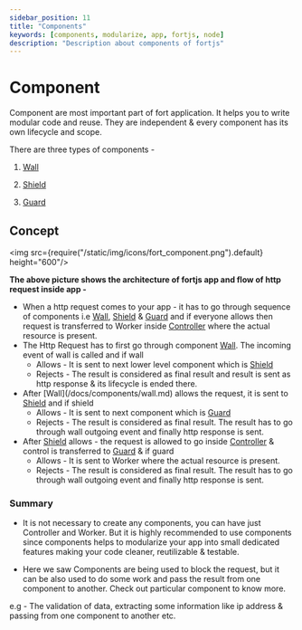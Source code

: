 ```yaml
---
sidebar_position: 11
title: "Components"
keywords: [components, modularize, app, fortjs, node]
description: "Description about components of fortjs"
---
```


# Component

Component are most important part of fort application. It helps you to write modular code and reuse. They are independent & every component has its own lifecycle and scope. 

There are three types of components - 

1. [Wall](/docs/components/wall)

2. [Shield](/docs/components/shield)

3. [Guard](/docs/components/guard)

## Concept 

<img src={require("/static/img/icons/fort_component.png").default} height="600"/>

**The above picture shows the architecture of fortjs app and flow of http request inside app -** 

<ul>
    <li>
    When a http request comes to your app - it has to go through sequence of components i.e <a href="/docs/components/wall">Wall</a>, <a target="_blank" href="/docs/components/shield">Shield</a> & <a target="_blank" href="/docs/components/guard">Guard</a> and if everyone allows then request is transferred to Worker inside <a target="_blank" href="/docs/controller">Controller</a> where the actual resource is present.
    </li>
    <li>The Http Request has to first go through component <a href="/docs/components/wall">Wall</a>. The incoming event of wall is called and if wall 
        <ul>
            <li>Allows - It is sent to next lower level component which is <a target="_blank" href="/docs/components/shield">Shield</a></li>
            <li>Rejects - The result is considered as final result and result is sent as http response & its lifecycle is ended there.</li>
        </ul>
    </li>
    <li>
        After [Wall](/docs/components/wall.md) allows the request, it is sent to <a target="_blank" href="/docs/components/shield">Shield</a> and if shield 
        <ul>
            <li>Allows - It is sent to next component which is <a target="_blank" href="/docs/components/guard">Guard</a> </li>
            <li> Rejects - The result is considered as final result. The result has to go through wall outgoing event and finally http response is sent.</li>
        </ul>
    </li>
    <li>
        After <a target="_blank" href="/docs/components/shield">Shield</a> allows - the request is allowed to go inside <a target="_blank" href="/docs/controller">Controller</a> & control is transferred to <a target="_blank" href="/docs/components/guard">Guard</a> & if guard
        <ul>
            <li>Allows - It is sent to Worker where the actual resource is present.</li>
            <li> Rejects - The result is considered as final result. The result has to go through wall outgoing event and finally http response is sent.</li>
        </ul>
    </li>
</ul>

### Summary

* It is not necessary to create any components, you can have just Controller and Worker. But it is highly recommended to use components since components helps to modularize your app into small dedicated features making your code cleaner, reutilizable & testable.

* Here we saw Components are being used to block the request, but it can be also used to do some work and pass the result from one component to another. Check out particular component to know more. 

e.g - The validation of data, extracting some information like ip address & passing from one component to another etc.

 